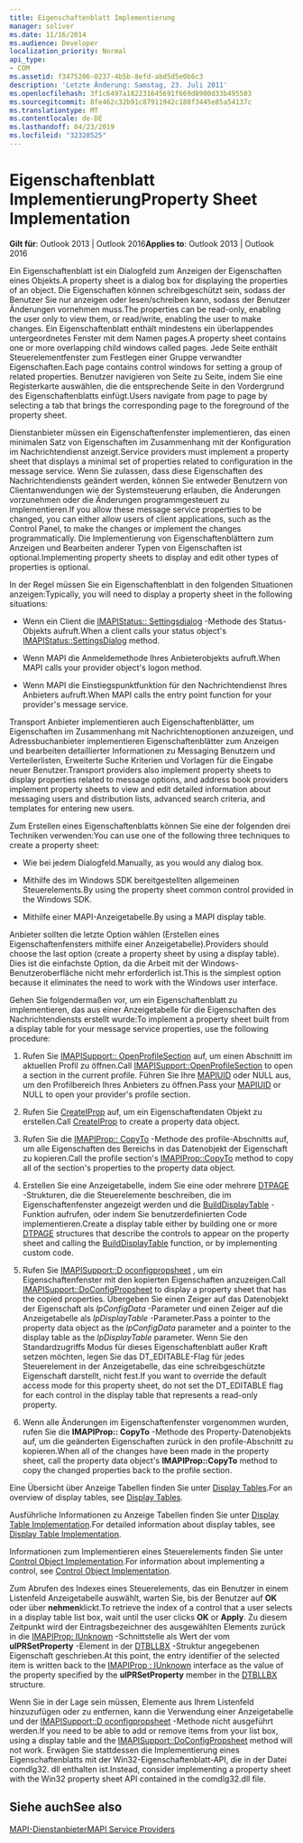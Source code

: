 ```yaml
---
title: Eigenschaftenblatt Implementierung
manager: soliver
ms.date: 11/16/2014
ms.audience: Developer
localization_priority: Normal
api_type:
- COM
ms.assetid: f3475206-0237-4b5b-8efd-abd5d5e0b6c3
description: 'Letzte Änderung: Samstag, 23. Juli 2011'
ms.openlocfilehash: 3f1c6497a182231645691f669d8900d33b495503
ms.sourcegitcommit: 8fe462c32b91c87911942c188f3445e85a54137c
ms.translationtype: MT
ms.contentlocale: de-DE
ms.lasthandoff: 04/23/2019
ms.locfileid: "32328525"
---
```

# <a name="property-sheet-implementation"></a><span data-ttu-id="0fb26-103">Eigenschaftenblatt Implementierung</span><span class="sxs-lookup"><span data-stu-id="0fb26-103">Property Sheet Implementation</span></span>

  
  
<span data-ttu-id="0fb26-104">**Gilt für**: Outlook 2013 | Outlook 2016</span><span class="sxs-lookup"><span data-stu-id="0fb26-104">**Applies to**: Outlook 2013 | Outlook 2016</span></span> 
  
<span data-ttu-id="0fb26-105">Ein Eigenschaftenblatt ist ein Dialogfeld zum Anzeigen der Eigenschaften eines Objekts.</span><span class="sxs-lookup"><span data-stu-id="0fb26-105">A property sheet is a dialog box for displaying the properties of an object.</span></span> <span data-ttu-id="0fb26-106">Die Eigenschaften können schreibgeschützt sein, sodass der Benutzer Sie nur anzeigen oder lesen/schreiben kann, sodass der Benutzer Änderungen vornehmen muss.</span><span class="sxs-lookup"><span data-stu-id="0fb26-106">The properties can be read-only, enabling the user only to view them, or read/write, enabling the user to make changes.</span></span> <span data-ttu-id="0fb26-107">Ein Eigenschaftenblatt enthält mindestens ein überlappendes untergeordnetes Fenster mit dem Namen pages.</span><span class="sxs-lookup"><span data-stu-id="0fb26-107">A property sheet contains one or more overlapping child windows called pages.</span></span> <span data-ttu-id="0fb26-108">Jede Seite enthält Steuerelementfenster zum Festlegen einer Gruppe verwandter Eigenschaften.</span><span class="sxs-lookup"><span data-stu-id="0fb26-108">Each page contains control windows for setting a group of related properties.</span></span> <span data-ttu-id="0fb26-109">Benutzer navigieren von Seite zu Seite, indem Sie eine Registerkarte auswählen, die die entsprechende Seite in den Vordergrund des Eigenschaftenblatts einfügt.</span><span class="sxs-lookup"><span data-stu-id="0fb26-109">Users navigate from page to page by selecting a tab that brings the corresponding page to the foreground of the property sheet.</span></span>
  
<span data-ttu-id="0fb26-110">Dienstanbieter müssen ein Eigenschaftenfenster implementieren, das einen minimalen Satz von Eigenschaften im Zusammenhang mit der Konfiguration im Nachrichtendienst anzeigt.</span><span class="sxs-lookup"><span data-stu-id="0fb26-110">Service providers must implement a property sheet that displays a minimal set of properties related to configuration in the message service.</span></span> <span data-ttu-id="0fb26-111">Wenn Sie zulassen, dass diese Eigenschaften des Nachrichtendiensts geändert werden, können Sie entweder Benutzern von Clientanwendungen wie der Systemsteuerung erlauben, die Änderungen vorzunehmen oder die Änderungen programmgesteuert zu implementieren.</span><span class="sxs-lookup"><span data-stu-id="0fb26-111">If you allow these message service properties to be changed, you can either allow users of client applications, such as the Control Panel, to make the changes or implement the changes programmatically.</span></span> <span data-ttu-id="0fb26-112">Die Implementierung von Eigenschaftenblättern zum Anzeigen und Bearbeiten anderer Typen von Eigenschaften ist optional.</span><span class="sxs-lookup"><span data-stu-id="0fb26-112">Implementing property sheets to display and edit other types of properties is optional.</span></span> 
  
<span data-ttu-id="0fb26-113">In der Regel müssen Sie ein Eigenschaftenblatt in den folgenden Situationen anzeigen:</span><span class="sxs-lookup"><span data-stu-id="0fb26-113">Typically, you will need to display a property sheet in the following situations:</span></span>
  
- <span data-ttu-id="0fb26-114">Wenn ein Client die [IMAPIStatus:: Settingsdialog](imapistatus-settingsdialog.md) -Methode des Status-Objekts aufruft.</span><span class="sxs-lookup"><span data-stu-id="0fb26-114">When a client calls your status object's [IMAPIStatus::SettingsDialog](imapistatus-settingsdialog.md) method.</span></span> 
    
- <span data-ttu-id="0fb26-115">Wenn MAPI die Anmeldemethode Ihres Anbieterobjekts aufruft.</span><span class="sxs-lookup"><span data-stu-id="0fb26-115">When MAPI calls your provider object's logon method.</span></span>
    
- <span data-ttu-id="0fb26-116">Wenn MAPI die Einstiegspunktfunktion für den Nachrichtendienst Ihres Anbieters aufruft.</span><span class="sxs-lookup"><span data-stu-id="0fb26-116">When MAPI calls the entry point function for your provider's message service.</span></span>
    
<span data-ttu-id="0fb26-117">Transport Anbieter implementieren auch Eigenschaftenblätter, um Eigenschaften im Zusammenhang mit Nachrichtenoptionen anzuzeigen, und Adressbuchanbieter implementieren Eigenschaftenblätter zum Anzeigen und bearbeiten detaillierter Informationen zu Messaging Benutzern und Verteilerlisten, Erweiterte Suche Kriterien und Vorlagen für die Eingabe neuer Benutzer.</span><span class="sxs-lookup"><span data-stu-id="0fb26-117">Transport providers also implement property sheets to display properties related to message options, and address book providers implement property sheets to view and edit detailed information about messaging users and distribution lists, advanced search criteria, and templates for entering new users.</span></span>
  
<span data-ttu-id="0fb26-118">Zum Erstellen eines Eigenschaftenblatts können Sie eine der folgenden drei Techniken verwenden:</span><span class="sxs-lookup"><span data-stu-id="0fb26-118">You can use one of the following three techniques to create a property sheet:</span></span>
  
- <span data-ttu-id="0fb26-119">Wie bei jedem Dialogfeld.</span><span class="sxs-lookup"><span data-stu-id="0fb26-119">Manually, as you would any dialog box.</span></span>
    
- <span data-ttu-id="0fb26-120">Mithilfe des im Windows SDK bereitgestellten allgemeinen Steuerelements.</span><span class="sxs-lookup"><span data-stu-id="0fb26-120">By using the property sheet common control provided in the Windows SDK.</span></span>
    
- <span data-ttu-id="0fb26-121">Mithilfe einer MAPI-Anzeigetabelle.</span><span class="sxs-lookup"><span data-stu-id="0fb26-121">By using a MAPI display table.</span></span>
    
<span data-ttu-id="0fb26-122">Anbieter sollten die letzte Option wählen (Erstellen eines Eigenschaftenfensters mithilfe einer Anzeigetabelle).</span><span class="sxs-lookup"><span data-stu-id="0fb26-122">Providers should choose the last option (create a property sheet by using a display table).</span></span> <span data-ttu-id="0fb26-123">Dies ist die einfachste Option, da die Arbeit mit der Windows-Benutzeroberfläche nicht mehr erforderlich ist.</span><span class="sxs-lookup"><span data-stu-id="0fb26-123">This is the simplest option because it eliminates the need to work with the Windows user interface.</span></span> 
  
<span data-ttu-id="0fb26-124">Gehen Sie folgendermaßen vor, um ein Eigenschaftenblatt zu implementieren, das aus einer Anzeigetabelle für die Eigenschaften des Nachrichtendiensts erstellt wurde:</span><span class="sxs-lookup"><span data-stu-id="0fb26-124">To implement a property sheet built from a display table for your message service properties, use the following procedure:</span></span>
  
1. <span data-ttu-id="0fb26-125">Rufen Sie [IMAPISupport:: OpenProfileSection](imapisupport-openprofilesection.md) auf, um einen Abschnitt im aktuellen Profil zu öffnen.</span><span class="sxs-lookup"><span data-stu-id="0fb26-125">Call [IMAPISupport::OpenProfileSection](imapisupport-openprofilesection.md) to open a section in the current profile.</span></span> <span data-ttu-id="0fb26-126">Führen Sie Ihre [MAPIUID](mapiuid.md) oder NULL aus, um den Profilbereich Ihres Anbieters zu öffnen.</span><span class="sxs-lookup"><span data-stu-id="0fb26-126">Pass your [MAPIUID](mapiuid.md) or NULL to open your provider's profile section.</span></span> 
    
2. <span data-ttu-id="0fb26-127">Rufen Sie [CreateIProp](createiprop.md) auf, um ein Eigenschaftendaten Objekt zu erstellen.</span><span class="sxs-lookup"><span data-stu-id="0fb26-127">Call [CreateIProp](createiprop.md) to create a property data object.</span></span> 
    
3. <span data-ttu-id="0fb26-128">Rufen Sie die [IMAPIProp:: CopyTo](imapiprop-copyto.md) -Methode des profile-Abschnitts auf, um alle Eigenschaften des Bereichs in das Datenobjekt der Eigenschaft zu kopieren.</span><span class="sxs-lookup"><span data-stu-id="0fb26-128">Call the profile section's [IMAPIProp::CopyTo](imapiprop-copyto.md) method to copy all of the section's properties to the property data object.</span></span> 
    
4. <span data-ttu-id="0fb26-129">Erstellen Sie eine Anzeigetabelle, indem Sie eine oder mehrere [DTPAGE](dtpage.md) -Strukturen, die die Steuerelemente beschreiben, die im Eigenschaftenfenster angezeigt werden und die [BuildDisplayTable](builddisplaytable.md) -Funktion aufrufen, oder indem Sie benutzerdefinierten Code implementieren.</span><span class="sxs-lookup"><span data-stu-id="0fb26-129">Create a display table either by building one or more [DTPAGE](dtpage.md) structures that describe the controls to appear on the property sheet and calling the [BuildDisplayTable](builddisplaytable.md) function, or by implementing custom code.</span></span> 
    
5. <span data-ttu-id="0fb26-130">Rufen Sie [IMAPISupport::D oconfigpropsheet](imapisupport-doconfigpropsheet.md) , um ein Eigenschaftenfenster mit den kopierten Eigenschaften anzuzeigen.</span><span class="sxs-lookup"><span data-stu-id="0fb26-130">Call [IMAPISupport::DoConfigPropsheet](imapisupport-doconfigpropsheet.md) to display a property sheet that has the copied properties.</span></span> <span data-ttu-id="0fb26-131">Übergeben Sie einen Zeiger auf das Datenobjekt der Eigenschaft als _lpConfigData_ -Parameter und einen Zeiger auf die Anzeigetabelle als _lpDisplayTable_ -Parameter.</span><span class="sxs-lookup"><span data-stu-id="0fb26-131">Pass a pointer to the property data object as the  _lpConfigData_ parameter and a pointer to the display table as the  _lpDisplayTable_ parameter.</span></span> <span data-ttu-id="0fb26-132">Wenn Sie den Standardzugriffs Modus für dieses Eigenschaftenblatt außer Kraft setzen möchten, legen Sie das DT_EDITABLE-Flag für jedes Steuerelement in der Anzeigetabelle, das eine schreibgeschützte Eigenschaft darstellt, nicht fest.</span><span class="sxs-lookup"><span data-stu-id="0fb26-132">If you want to override the default access mode for this property sheet, do not set the DT_EDITABLE flag for each control in the display table that represents a read-only property.</span></span> 
    
6. <span data-ttu-id="0fb26-133">Wenn alle Änderungen im Eigenschaftenfenster vorgenommen wurden, rufen Sie die **IMAPIProp:: CopyTo** -Methode des Property-Datenobjekts auf, um die geänderten Eigenschaften zurück in den profile-Abschnitt zu kopieren.</span><span class="sxs-lookup"><span data-stu-id="0fb26-133">When all of the changes have been made in the property sheet, call the property data object's **IMAPIProp::CopyTo** method to copy the changed properties back to the profile section.</span></span> 
    
<span data-ttu-id="0fb26-134">Eine Übersicht über Anzeige Tabellen finden Sie unter [Display Tables](display-tables.md).</span><span class="sxs-lookup"><span data-stu-id="0fb26-134">For an overview of display tables, see [Display Tables](display-tables.md).</span></span> 
  
<span data-ttu-id="0fb26-135">Ausführliche Informationen zu Anzeige Tabellen finden Sie unter [Display Table Implementation](display-table-implementation.md).</span><span class="sxs-lookup"><span data-stu-id="0fb26-135">For detailed information about display tables, see [Display Table Implementation](display-table-implementation.md).</span></span> 
  
<span data-ttu-id="0fb26-136">Informationen zum Implementieren eines Steuerelements finden Sie unter [Control Object Implementation](control-object-implementation.md).</span><span class="sxs-lookup"><span data-stu-id="0fb26-136">For information about implementing a control, see [Control Object Implementation](control-object-implementation.md).</span></span>
  
<span data-ttu-id="0fb26-137">Zum Abrufen des Indexes eines Steuerelements, das ein Benutzer in einem Listenfeld Anzeigetabelle auswählt, warten Sie, bis der Benutzer auf **OK** oder über **nehmen**klickt.</span><span class="sxs-lookup"><span data-stu-id="0fb26-137">To retrieve the index of a control that a user selects in a display table list box, wait until the user clicks **OK** or **Apply**.</span></span> <span data-ttu-id="0fb26-138">Zu diesem Zeitpunkt wird der Eintragsbezeichner des ausgewählten Elements zurück in die [IMAPIProp: IUnknown](imapipropiunknown.md) -Schnittstelle als Wert der vom **ulPRSetProperty** -Element in der [DTBLLBX](dtbllbx.md) -Struktur angegebenen Eigenschaft geschrieben.</span><span class="sxs-lookup"><span data-stu-id="0fb26-138">At this point, the entry identifier of the selected item is written back to the [IMAPIProp : IUnknown](imapipropiunknown.md) interface as the value of the property specified by the **ulPRSetProperty** member in the [DTBLLBX](dtbllbx.md) structure.</span></span> 
  
<span data-ttu-id="0fb26-139">Wenn Sie in der Lage sein müssen, Elemente aus Ihrem Listenfeld hinzuzufügen oder zu entfernen, kann die Verwendung einer Anzeigetabelle und der [IMAPISupport::D oconfigpropsheet](imapisupport-doconfigpropsheet.md) -Methode nicht ausgeführt werden.</span><span class="sxs-lookup"><span data-stu-id="0fb26-139">If you need to be able to add or remove items from your list box, using a display table and the [IMAPISupport::DoConfigPropsheet](imapisupport-doconfigpropsheet.md) method will not work.</span></span> <span data-ttu-id="0fb26-140">Erwägen Sie stattdessen die Implementierung eines Eigenschaftenblatts mit der Win32-Eigenschaftenblatt-API, die in der Datei comdlg32. dll enthalten ist.</span><span class="sxs-lookup"><span data-stu-id="0fb26-140">Instead, consider implementing a property sheet with the Win32 property sheet API contained in the comdlg32.dll file.</span></span> 
  
## <a name="see-also"></a><span data-ttu-id="0fb26-141">Siehe auch</span><span class="sxs-lookup"><span data-stu-id="0fb26-141">See also</span></span>



[<span data-ttu-id="0fb26-142">MAPI-Dienstanbieter</span><span class="sxs-lookup"><span data-stu-id="0fb26-142">MAPI Service Providers</span></span>](mapi-service-providers.md)

